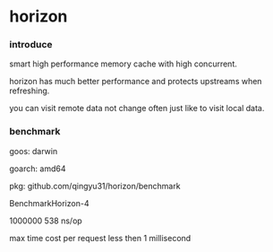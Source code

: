 # horizon

### introduce
smart high performance memory cache with high concurrent.

horizon has much better performance and protects upstreams when refreshing.

you can visit remote data not change often just like to visit local data.

### benchmark
goos: darwin

goarch: amd64

pkg: github.com/qingyu31/horizon/benchmark

BenchmarkHorizon-4

1000000	       538 ns/op

max time cost per request less then 1 millisecond
